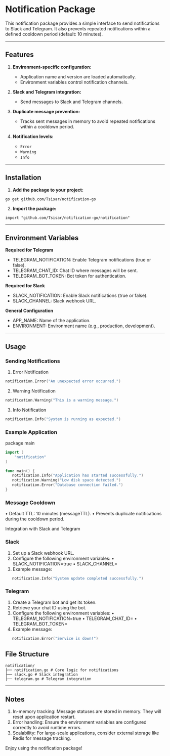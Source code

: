 # Notification Package

This notification package provides a simple interface to send notifications to Slack and Telegram. It also prevents
repeated notifications within a defined cooldown period (default: 10 minutes).

---

## Features

1. **Environment-specific configuration:**
    - Application name and version are loaded automatically.
    - Environment variables control notification channels.

2. **Slack and Telegram integration:**
    - Send messages to Slack and Telegram channels.

3. **Duplicate message prevention:**
    - Tracks sent messages in memory to avoid repeated notifications within a cooldown period.

4. **Notification levels:**
    - `Error`
    - `Warning`
    - `Info`

---

## Installation

1. **Add the package to your project:**

```shell
go get github.com/Tsisar/notification-go
```

2. **Import the package:**

```shell
import "github.com/Tsisar/notification-go/notification"
```

---

## Environment Variables

**Required for Telegram**

- TELEGRAM_NOTIFICATION: Enable Telegram notifications (true or false).
- TELEGRAM_CHAT_ID: Chat ID where messages will be sent.
- TELEGRAM_BOT_TOKEN: Bot token for authentication.

**Required for Slack**

- SLACK_NOTIFICATION: Enable Slack notifications (true or false).
- SLACK_CHANNEL: Slack webhook URL.

**General Configuration**

- APP_NAME: Name of the application.
- ENVIRONMENT: Environment name (e.g., production, development).

---

## Usage

### Sending Notifications

1. Error Notification

```go
notification.Error("An unexpected error occurred.")
```

2. Warning Notification

```go
notification.Warning("This is a warning message.")
```

3. Info Notification

```go
notification.Info("System is running as expected.")
```

### Example Application

package main

```go
import (
    "notification"
)

func main() {
   notification.Info("Application has started successfully.")
   notification.Warning("Low disk space detected.")
   notification.Error("Database connection failed.")
}

```

### Message Cooldown
• Default TTL: 10 minutes (messageTTL).
• Prevents duplicate notifications during the cooldown period.

Integration with Slack and Telegram

### Slack

1. Set up a Slack webhook URL.
2. Configure the following environment variables:
   • SLACK_NOTIFICATION=true
   • SLACK_CHANNEL=
3. Example message:
```go
   notification.Info("System update completed successfully.")
```


### Telegram

1. Create a Telegram bot and get its token.
2. Retrieve your chat ID using the bot.
3. Configure the following environment variables:
   • TELEGRAM_NOTIFICATION=true
   • TELEGRAM_CHAT_ID=
   • TELEGRAM_BOT_TOKEN=
4. Example message:
```go
   notification.Error("Service is down!")
   ```

## File Structure

```plaintext
notification/
├── notification.go # Core logic for notifications
├── slack.go # Slack integration
├── telegram.go # Telegram integration
```

---
## Notes

1. In-memory tracking: Message statuses are stored in memory. They will reset upon application restart.
2. Error handling: Ensure the environment variables are configured correctly to avoid runtime errors.
3. Scalability: For large-scale applications, consider external storage like Redis for message tracking.

Enjoy using the notification package!